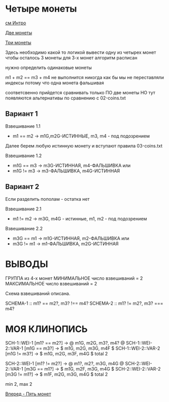 Четыре монеты
=============

[см Интро](00-intro.md "00-intro.md")

[Две монеты](02-coins.md "02-coins.md")

[Три монеты](03-coins.md "03-coins.md")

Здесь необходимо какой то логикой вывести одну из четырех монет чтобы осталось 3 монеты
для 3-х монет алгоритм расписан

нужно определить одинаковые монеты


m1 + m2 == m3 + m4
не выполнится никогда как бы мы не переставляли индексы
потому что одна монета фальшивая

соответсвенно прийдется сравнивать только ПО две монеты
НО тут появляются альтернативы по сравнению с 02-coins.txt

Вариант 1
---------
Взвешивание 1.1
- m1 == m2 -> m1G,m2G-ИСТИННЫЕ, m3, m4 - под подозрением

Далее берем любую истинную монету
и вступают правила 03-coins.txt

Взвешивание 1.2
- m1G == m3 -> m3G-ИСТИННАЯ, m4-ФАЛЬШИВКА
или
- m1G != m3 -> m3-ФАЛЬШИВКА, m4G-ИСТИННАЯ

Вариант 2
---------

Если разделить пополам - остатка нет

Взвешивание 2.1
- m1 != m2 -> m3G, m4G - истинные, m1, m2 - под подозрением

Взвешивание 2.2
- m3G == m1 -> m1G-ИСТИННАЯ, m2-ФАЛЬШИВКА
или
- m3G != m1 -> m1-ФАЛЬШИВКА, m2G-ИСТИННАЯ

ВЫВОДЫ
======
ГРУППА из 4-х монет
МИНИМАЛЬНОЕ число взвешиваний = 2
МАКСИМАЛЬНОЕ число взвешиваний = 2

Схема взвешиваний описана.

SCHEMA-1 :: m1? == m2?, m3? !== m4?
SCHEMA-2 :: m1? != m2?, m3? === m4?


МОЯ КЛИНОПИСЬ
=============

SCH-1::WEI-1        [m1? == m2?] -> @ m1G, m2G, m3?, m4? @
SCH-1::WEI-2::VAR-1 [m1G == m3?] -> $ m1G, m2G, m3G, m4F $
SCH-1::WEI-2::VAR-2 [m1G != m3?] -> $ m1G, m2G, m3F, m4G $
total 2

SCH-2::WEI-1        [m1? != m2?] -> @ m1?, m2?, m3G, m4G @
SCH-2::WEI-2::VAR-1 [m3G == m1?] -> $ m1G, m2F, m3G, m4G $
SCH-2::WEI-2::VAR-2 [m3G != m1?] -> $ m1F, m2G, m3G, m4G $
total 2

min 2, max 2

[Вперед - Пять монет](05-coins.md "05-coins.md")
